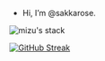 - Hi, I’m @sakkarose.

![mizu's stack](https://github-readme-tech-stack.vercel.app/api/cards?title=mizu%27s+stack&fontFamily=Montserrat&lineCount=1&theme=catppuccin_latte&bg=%23eff1f5&badge=%23e6e9ef&border=%239ca0b0&titleColor=%23179299&line1=Docker%2CDocker%2C0DB7ED%3BPortainer%2CPortainer%2C0097D6%3BMySQL%2CMySQL%2C00758f%3BMariaDB%2CMariaDB%2C003545%3B)

[![GitHub Streak](https://streak-stats.demolab.com?user=sakkarose&theme=catppuccin-latte&date_format=M%20j%5B%2C%20Y%5D)](https://git.io/streak-stats)
